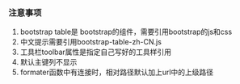 ### 注意事项

1. bootstrap table是 bootstrap的组件，需要引用bootstrap的js和css
2. 中文提示需要引用bootstrap-table-zh-CN.js
3. 工具栏toolbar属性是指定自己写好的工具样引用
4. 默认主键列不显示
5. formater函数中有连接时，相对路径默认加上url中的上级路径

